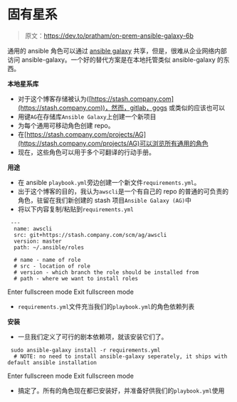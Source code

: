 # 固有星系

> 原文：<https://dev.to/pratham/on-prem-ansible-galaxy-6b>

通用的 ansible 角色可以通过 [ansible galaxy](https://galaxy.ansible.com) 共享，但是，很难从企业网络内部访问 ansible-galaxy。一个好的替代方案是在本地托管类似 ansible-galaxy 的东西。

**本地星系库**

*   对于这个博客存储被认为([https://stash.company.com](https://stash.company.com))，然而，gitlab，gogs 或类似的应该也可以
*   用键`AG`在存储库`Ansible Galaxy`上创建一个新项目
*   为每个通用可移动角色创建 repo。
*   在[https://stash.company.com/projects/AG](https://stash.company.com/projects/AG)可以浏览所有通用的角色
*   现在，这些角色可以用于多个可翻译的行动手册。

**用途**

*   在 ansible `playbook.yml`旁边创建一个新文件`requirements.yml`。
*   出于这个博客的目的，我认为`awscli`是一个有自己的 repo 的普通的可负责的角色，驻留在我们新创建的 stash 项目`Ansible Galaxy (AG)`中
*   将以下内容复制/粘贴到`requirements.yml`

```
 ---
  name: awscli
  src: git+https://stash.company.com/scm/ag/awscli
  version: master
  path: ~/.ansible/roles

  # name - name of role
  # src - location of role
  # version - which branch the role should be installed from
  # path - where we want to install roles 
```

Enter fullscreen mode Exit fullscreen mode

*   `requirements.yml`文件充当我们的`playbook.yml`的角色依赖列表

**安装**

*   一旦我们定义了可行的剧本依赖项，就该安装它们了。

```
 sudo ansible-galaxy install -r requirements.yml
  # NOTE: no need to install ansible-galaxy seperately, it ships with default ansible installation 
```

Enter fullscreen mode Exit fullscreen mode

*   搞定了。所有的角色现在都已安装好，并准备好供我们的`playbook.yml`使用